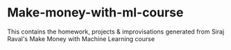 # Make-money-with-ml-course
This contains the homework, projects & improvisations generated from Siraj Raval's Make Money with Machine Learning course
